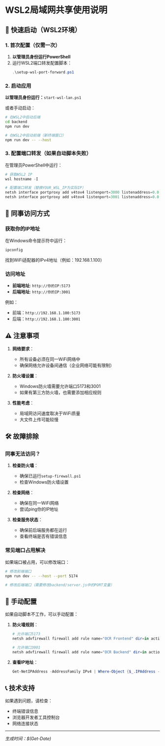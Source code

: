 # WSL2局域网共享使用说明

## 🚀 快速启动（WSL2环境）

### 1. 首次配置（仅需一次）
1. **以管理员身份运行PowerShell**
2. 运行WSL2端口转发配置脚本：
   ```powershell
   .\setup-wsl-port-forward.ps1
   ```

### 2. 启动应用
**以管理员身份运行：**`start-wsl-lan.ps1`

或者手动启动：
```bash
# 在WSL2中启动后端
cd backend
npm run dev

# 在WSL2中启动前端（新终端窗口）
npm run dev -- --host
```

### 3. 配置端口转发（如果自动脚本失败）
在管理员PowerShell中运行：
```powershell
# 获取WSL2 IP
wsl hostname -I

# 配置端口转发（替换YOUR_WSL_IP为实际IP）
netsh interface portproxy add v4tov4 listenport=3000 listenaddress=0.0.0.0 connectport=3000 connectaddress=YOUR_WSL_IP
netsh interface portproxy add v4tov4 listenport=3001 listenaddress=0.0.0.0 connectport=3001 connectaddress=YOUR_WSL_IP
```

## 📱 同事访问方式

### 获取你的IP地址
在Windows命令提示符中运行：
```cmd
ipconfig
```
找到WiFi适配器的IPv4地址（例如：192.168.1.100）

### 访问地址
- **前端地址**: `http://你的IP:5173`
- **后端地址**: `http://你的IP:3001`

例如：
- 前端：`http://192.168.1.100:5173`
- 后端：`http://192.168.1.100:3001`

## ⚠️ 注意事项

1. **网络要求**：
   - 所有设备必须在同一WiFi网络中
   - 确保网络允许设备间通信（企业网络可能有限制）

2. **防火墙设置**：
   - Windows防火墙需要允许端口5173和3001
   - 如果有第三方防火墙，也需要添加相应规则

3. **性能考虑**：
   - 局域网访问速度取决于WiFi质量
   - 大文件上传可能较慢

## 🛠️ 故障排除

### 同事无法访问？
1. **检查防火墙**：
   - 确保已运行`setup-firewall.ps1`
   - 检查Windows防火墙设置

2. **检查网络**：
   - 确保在同一WiFi网络
   - 尝试ping你的IP地址

3. **检查服务状态**：
   - 确保前后端服务都在运行
   - 查看终端是否有错误信息

### 常见端口占用解决
如果端口被占用，可以修改端口：
```bash
# 修改前端端口
npm run dev -- --host --port 5174

# 修改后端端口（需要修改backend/server.js中的PORT变量）
```

## 🔧 手动配置

如果自动脚本不工作，可以手动配置：

1. **防火墙规则**：
   ```powershell
   # 允许端口5173
   netsh advfirewall firewall add rule name="OCR Frontend" dir=in action=allow protocol=TCP localport=5173
   
   # 允许端口3001
   netsh advfirewall firewall add rule name="OCR Backend" dir=in action=allow protocol=TCP localport=3001
   ```

2. **查看IP地址**：
   ```powershell
   Get-NetIPAddress -AddressFamily IPv4 | Where-Object {$_.IPAddress -like "192.168.*"}
   ```

## 📞 技术支持

如果遇到问题，请检查：
- 终端错误信息
- 浏览器开发者工具控制台
- 网络连接状态

---
*生成时间：$(Get-Date)*